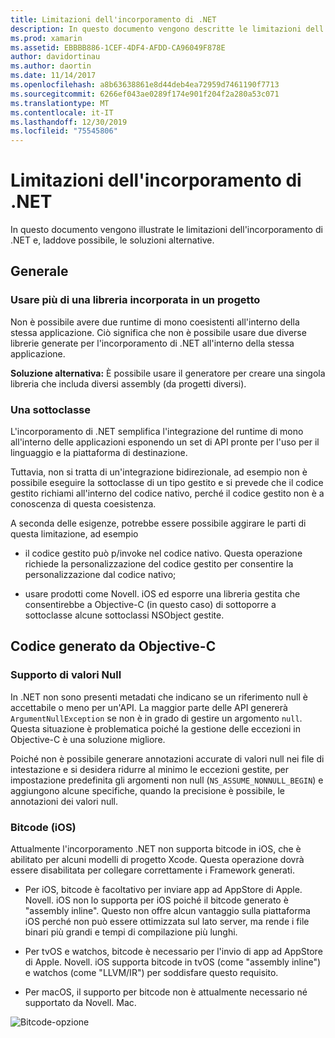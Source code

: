```yaml
---
title: Limitazioni dell'incorporamento di .NET
description: In questo documento vengono descritte le limitazioni dell'incorporamento di .NET, lo strumento che consente di utilizzare il codice .NET in altri linguaggi di programmazione.
ms.prod: xamarin
ms.assetid: EBBBB886-1CEF-4DF4-AFDD-CA96049F878E
author: davidortinau
ms.author: daortin
ms.date: 11/14/2017
ms.openlocfilehash: a8b63638861e8d44deb4ea72959d7461190f7713
ms.sourcegitcommit: 6266ef043ae0289f174e901f204f2a280a53c071
ms.translationtype: MT
ms.contentlocale: it-IT
ms.lasthandoff: 12/30/2019
ms.locfileid: "75545806"
---
```

# <a name="net-embedding-limitations"></a>Limitazioni dell'incorporamento di .NET

In questo documento vengono illustrate le limitazioni dell'incorporamento di .NET e, laddove possibile, le soluzioni alternative.

## <a name="general"></a>Generale

### <a name="use-more-than-one-embedded-library-in-a-project"></a>Usare più di una libreria incorporata in un progetto

Non è possibile avere due runtime di mono coesistenti all'interno della stessa applicazione. Ciò significa che non è possibile usare due diverse librerie generate per l'incorporamento di .NET all'interno della stessa applicazione.

**Soluzione alternativa:** È possibile usare il generatore per creare una singola libreria che includa diversi assembly (da progetti diversi).

### <a name="subclassing"></a>Una sottoclasse

L'incorporamento di .NET semplifica l'integrazione del runtime di mono all'interno delle applicazioni esponendo un set di API pronte per l'uso per il linguaggio e la piattaforma di destinazione.

Tuttavia, non si tratta di un'integrazione bidirezionale, ad esempio non è possibile eseguire la sottoclasse di un tipo gestito e si prevede che il codice gestito richiami all'interno del codice nativo, perché il codice gestito non è a conoscenza di questa coesistenza.

A seconda delle esigenze, potrebbe essere possibile aggirare le parti di questa limitazione, ad esempio

* il codice gestito può p/invoke nel codice nativo. Questa operazione richiede la personalizzazione del codice gestito per consentire la personalizzazione dal codice nativo;

* usare prodotti come Novell. iOS ed esporre una libreria gestita che consentirebbe a Objective-C (in questo caso) di sottoporre a sottoclasse alcune sottoclassi NSObject gestite.

## <a name="objective-c-generated-code"></a>Codice generato da Objective-C

### <a name="nullability"></a>Supporto di valori Null

In .NET non sono presenti metadati che indicano se un riferimento null è accettabile o meno per un'API. La maggior parte delle API genererà `ArgumentNullException` se non è in grado di gestire un argomento `null`. Questa situazione è problematica poiché la gestione delle eccezioni in Objective-C è una soluzione migliore.

Poiché non è possibile generare annotazioni accurate di valori null nei file di intestazione e si desidera ridurre al minimo le eccezioni gestite, per impostazione predefinita gli argomenti non null (`NS_ASSUME_NONNULL_BEGIN`) e aggiungono alcune specifiche, quando la precisione è possibile, le annotazioni dei valori null.

### <a name="bitcode-ios"></a>Bitcode (iOS)

Attualmente l'incorporamento .NET non supporta bitcode in iOS, che è abilitato per alcuni modelli di progetto Xcode. Questa operazione dovrà essere disabilitata per collegare correttamente i Framework generati.

* Per iOS, bitcode è facoltativo per inviare app ad AppStore di Apple. Novell. iOS non lo supporta per iOS poiché il bitcode generato è "assembly inline". Questo non offre alcun vantaggio sulla piattaforma iOS perché non può essere ottimizzata sul lato server, ma rende i file binari più grandi e tempi di compilazione più lunghi.

* Per tvOS e watchos, bitcode è necessario per l'invio di app ad AppStore di Apple. Novell. iOS supporta bitcode in tvOS (come "assembly inline") e watchos (come "LLVM/IR") per soddisfare questo requisito.

* Per macOS, il supporto per bitcode non è attualmente necessario né supportato da Novell. Mac.

![Bitcode-opzione](images/ios-bitcode-option.png)
